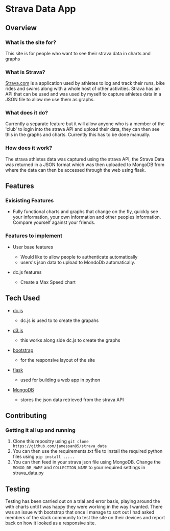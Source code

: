 # Strava Data App

## Overview

### What is the site for?

This site is for people who want to see their strava data in charts and graphs

### What is Strava?

[Strava.com](https://www.strava.com) is a application used by athletes to log and track their runs, bike rides and swims along with a whole host of other activities. Strava has an API that can be used and was used by myself to capture athletes data in a JSON file to allow me use them as graphs.

### What does it do?

Currently a separate feature but it will allow anyone who is a member of the 'club' to login into the strava API and upload their data, they can then see this in the graphs and charts. Currently this has to be done manually.

### How does it work?

The strava athletes data was captured using the strava API, the Strava Data was returned in a JSON format which was then uploaded to MongoDB from where the data can then be accessed through the web using flask.

## Features

### Exisisting Features
- Fully functional charts and graphs that change on the fly, quickly see your information, your own information and other peoples information. Compare yourself against your friends.

### Features to implement
- User base features
	- Would like to allow people to authenticate automatically
	- users's json data to upload to MondoDb automatically.

- dc.js features
	- Create a Max Speed chart	 

## Tech Used
- [dc.js](https://dc-js.github.io/dc.js/)
	- dc.js is used to to create the grapahs

- [d3.js](https://d3js.org/)
	- this works along side dc.js to create the graphs

- [bootstrap](http://getbootstrap.com/)
	- for the responsive layout of the site

- [flask](http://flask.pocoo.org)
	- used for building a web app in python

- [MongoDB](https://www.mongodb.com/)
	- stores the json data retrieved from the strava API

## Contributing

### Getting it all up and running
1. Clone this repositry using ```git clone https://github.com/jamessan85/strava_data```
2. You can then use the requirements.txt file to install the required python files using ```pip install .....```
3. You can then feed in your strava json file using MongoDB. Change the ```MONGO_DB_NAME``` and ```COLLECTION_NAME``` to your required settings in strava_data.py


## Testing
Testing has been carried out on a trial and error basis, playing around the with charts until I was happy they were working in the way I wanted. There was an issue with bootstrap that once I manage to sort out I had asked members of the slack community to test the site on their devices and report back on how it looked as a responsive site. 

